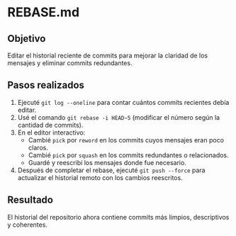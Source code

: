 # REBASE.md

## Objetivo
Editar el historial reciente de commits para mejorar la claridad de los mensajes y eliminar commits redundantes.

## Pasos realizados

1. Ejecuté `git log --oneline` para contar cuántos commits recientes debía editar.
2. Usé el comando `git rebase -i HEAD~5` (modificar el número según la cantidad de commits).
3. En el editor interactivo:
   - Cambié `pick` por `reword` en los commits cuyos mensajes eran poco claros.
   - Cambié `pick` por `squash` en los commits redundantes o relacionados.
   - Guardé y reescribí los mensajes donde fue necesario.
4. Después de completar el rebase, ejecuté `git push --force` para actualizar el historial remoto con los cambios reescritos.

## Resultado
El historial del repositorio ahora contiene commits más limpios, descriptivos y coherentes.
